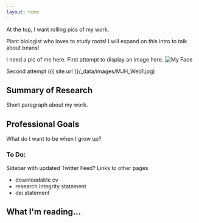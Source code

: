 ```yaml
---
layout: home
---
```

At the top, I want rolling pics of my work.

Plant biologist who loves to study roots! I will expand on this intro to talk about beans!

I need a pic of me here.
First attempt to display an image here.
![My Face](../_data/images/MJH_Web1.jpg)

Second attempt
({{ site.url }}/_data/images/MJH_Web1.jpg)

## Summary of Research

Short paragraph about my work.

## Professional Goals

What do I want to be when I grow up?

### To Do:
Sidebar with updated Twitter Feed?
Links to other pages
  - downloadable cv
  - research integrity statement
  - dei statement
  
## What I'm reading...
